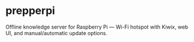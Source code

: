 # prepperpi
Offline knowledge server for Raspberry Pi — Wi-Fi hotspot with Kiwix, web UI, and manual/automatic update options.
